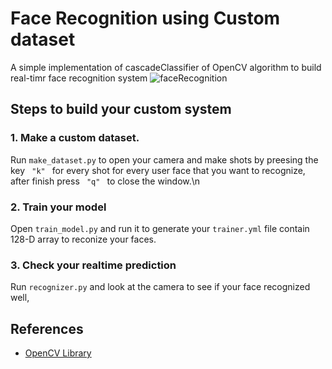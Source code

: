 # Face Recognition using Custom dataset
A simple implementation of cascadeClassifier of OpenCV algorithm to build real-timr face recognition system
![faceRecognition](https://user-images.githubusercontent.com/44967072/156584360-0e6e1ebb-9e87-49ec-8949-894c73613ee0.gif)
## Steps to build your custom system
### 1. Make a custom dataset.
Run <code>make_dataset.py</code> to open your camera and make shots by preesing the key <code> "k" </code> for every shot for every user face that you want to recognize, after finish press <code> "q" </code> to close the window.\n
### 2. Train your model
Open <code>train_model.py</code> and run it to generate your <code>trainer.yml</code> file contain 128-D array to reconize your faces.
### 3. Check your realtime prediction
Run <code>recognizer.py</code> and look at the camera to see if your face recognized well, 

## References
- [OpenCV Library](https://docs.opencv.org/3.1.0/d7/d8b/tutorial_py_face_detection.html#gsc.tab=0)
